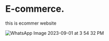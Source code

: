 # E-commerce.
this is ecommer website

![WhatsApp Image 2023-09-01 at 3 54 32 PM](https://github.com/PoojaRawatig123/E-commerce./assets/113825497/133a8f90-b8b8-46b2-be07-bffe7daae38c)
